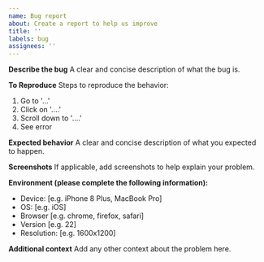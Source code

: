 ```yaml
---
name: Bug report
about: Create a report to help us improve
title: ''
labels: bug
assignees: ''
---
```


**Describe the bug**
A clear and concise description of what the bug is.

**To Reproduce**
Steps to reproduce the behavior:
1. Go to '...'
2. Click on '....'
3. Scroll down to '....'
4. See error

**Expected behavior**
A clear and concise description of what you expected to happen.

**Screenshots**
If applicable, add screenshots to help explain your problem.

**Environment (please complete the following information):**
 - Device: [e.g. iPhone 8 Plus, MacBook Pro]
 - OS: [e.g. iOS]
 - Browser [e.g. chrome, firefox, safari]
 - Version [e.g. 22]
 - Resolution: [e.g. 1600x1200]

**Additional context**
Add any other context about the problem here.
